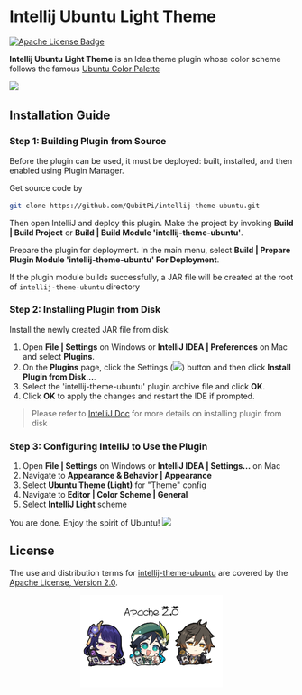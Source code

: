 Intellij Ubuntu Light Theme
=============================

[![Apache License Badge]](https://www.apache.org/licenses/LICENSE-2.0)

**Intellij Ubuntu Light Theme** is an Idea theme plugin whose color scheme follows the famous
[Ubuntu Color Palette](https://design.ubuntu.com/brand/colour-palette/)

![](https://repository-images.githubusercontent.com/503174206/9de6b167-80d5-436a-8091-7eb05ac53b8e)

Installation Guide
------------------

### Step 1: Building Plugin from Source

Before the plugin can be used, it must be deployed: built, installed, and then enabled using Plugin Manager.

Get source code by

```bash
git clone https://github.com/QubitPi/intellij-theme-ubuntu.git
```

Then open IntelliJ and deploy this plugin. Make the project by invoking **Build | Build Project** or **Build | Build
Module 'intellij-theme-ubuntu'**.

Prepare the plugin for deployment. In the main menu, select **Build | Prepare Plugin Module 'intellij-theme-ubuntu' For
Deployment**.

If the plugin module builds successfully, a JAR file will be created at the root of `intellij-theme-ubuntu` directory

### Step 2: Installing Plugin from Disk

Install the newly created JAR file from disk:

1. Open **File | Settings** on Windows or **IntelliJ IDEA | Preferences** on Mac and select **Plugins**.
2. On the **Plugins** page, click the 
   Settings (![](https://resources.jetbrains.com/help/img/idea/2022.1/app.general.gearPlain.svg)) button and then click
   **Install Plugin from Disk…**.
3. Select the 'intellij-theme-ubuntu' plugin archive file and click **OK**.
4. Click **OK** to apply the changes and restart the IDE if prompted.

> Please refer to [IntelliJ Doc](https://www.jetbrains.com/help/idea/managing-plugins.html) for more details on
> installing plugin from disk

### Step 3: Configuring IntelliJ to Use the Plugin

1. Open **File | Settings** on Windows or **IntelliJ IDEA | Settings...** on Mac
2. Navigate to **Appearance & Behavior | Appearance**
3. Select **Ubuntu Theme (Light)** for "Theme" config
4. Navigate to **Editor | Color Scheme | General**
5. Select **IntelliJ Light** scheme

You are done. Enjoy the spirit of
Ubuntu! ![](https://i0.hdslb.com/bfs/article/958822aa3126e450dfe5f4542c09a9b048cbd3f9.gif)

License
-------

The use and distribution terms for [intellij-theme-ubuntu] are covered by the [Apache License, Version 2.0].

<div align="center">
    <a href="https://opensource.org/licenses">
        <img align="center" width="50%" alt="License Illustration" src="https://github.com/QubitPi/QubitPi/blob/master/img/apache-2.png?raw=true">
    </a>
</div>

[Apache License Badge]: https://img.shields.io/badge/Apache%202.0-F25910.svg?style=for-the-badge&logo=Apache&logoColor=white
[Apache License, Version 2.0]: http://www.apache.org/licenses/LICENSE-2.0.html

[intellij-theme-ubuntu]: https://github.com/QubitPi/intellij-theme-ubuntu
